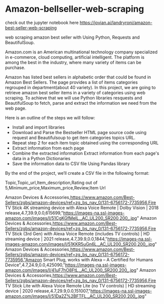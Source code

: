 # Amazon-bellseller-web-scraping

check out the jupyter notebook here https://jovian.ai/landryroni/amazon-best-seller-web-scraping

web scraping amazon best seller with Using Python,  Requests and BeautifulSoup.

Amazon.com is an American multinational technology company specialized in e-commerce, cloud computing, artificial intelligent. The platform is among the best in the industry, where many variety of items can be purchase.

Amazon has listed best sellers in alphabetic order that could be found in Amazon Best Sellers. The page provides a list of items categories regrouped in department(about 40 variety). In this project, we are going to retrieve amazon best seller items in a variety of categories using web scraping. To achieve that we will use Python libraries resquests and BeautifulSoup to fetch, parse and extract the information we need from the web page.

Here is an outline of the steps we will follow:

- Install and import libraries
- Download and Parse the Bestseller HTML page source code using request and Beautifulsoup to get item categories topics URL.
- Repeat step 2 for each item topic obtained using the corresponding URL
- Extract information from each page
- Combine the extracted information Extract information from each page's data in a Python Dictionaries
- Save the information data to CSV file Using Pandas library

By the end of the project, we’ll create a CSV file in the following format:

Topic,Topic_url,Item_description,Rating out of 5,Minimum_price,Maximum_price,Review,Item Url

Amazon Devices & Accessories,https://www.amazon.com/Best-Sellers/zgbs/amazon-devices/ref=zg_bs_nav_0/131-6756172-7735956,Fire TV Stick 4K streaming device with Alexa Voice Remote | Dolby Vision | 2018 release,4.7,39.9,0.0,615699,"https://images-na.ssl-images-amazon.com/images/I/51CgKGfMelL._AC_UL200_SR200,200_.jpg"
Amazon Devices & Accessories,https://www.amazon.com/Best-Sellers/zgbs/amazon-devices/ref=zg_bs_nav_0/131-6756172-7735956,Fire TV Stick (3rd Gen) with Alexa Voice Remote (includes TV controls) | HD streaming device | 2021 release,4.7,39.9,0.0,1844,"https://images-na.ssl-images-amazon.com/images/I/51KKR5uGn6L._AC_UL200_SR200,200_.jpg"
Amazon Devices & Accessories,https://www.amazon.com/Best-Sellers/zgbs/amazon-devices/ref=zg_bs_nav_0/131-6756172-7735956,"Amazon Smart Plug, works with Alexa – A Certified for Humans Device",4.7,24.9,0.0,425090,"https://images-na.ssl-images-amazon.com/images/I/41uF7hO8FtL._AC_UL200_SR200,200_.jpg"
Amazon Devices & Accessories,https://www.amazon.com/Best-Sellers/zgbs/amazon-devices/ref=zg_bs_nav_0/131-6756172-7735956,Fire TV Stick Lite with Alexa Voice Remote Lite (no TV controls) | HD streaming device | 2020 release,4.7,29.9,0.0,151007,"https://images-na.ssl-images-amazon.com/images/I/51Da2Z%2BFTFL._AC_UL200_SR200,200_.jpg"


